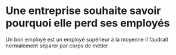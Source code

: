 # Une entreprise souhaite savoir pourquoi elle perd ses employés

Un bon employé est un employé supérieur à la moyenne
Il faudrait normalement séparer par corps de métier

